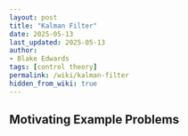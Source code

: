 ```yaml
---
layout: post
title: "Kalman Filter"
date: 2025-05-13
last_updated: 2025-05-13
author:
- Blake Edwards
tags: [control theory]
permalink: /wiki/kalman-filter
hidden_from_wiki: true
---
```


## Motivating Example Problems

